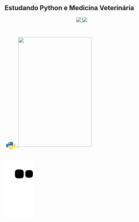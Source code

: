<!--
**LucasMendes0/LucasMendes0** is a ✨ _special_ ✨ repository because its `README.md` (this file) appears on your GitHub profile.

Here are some ideas to get you started:

- 🔭 I’m currently working on ...
- 🌱 I’m currently learning ...
- 👯 I’m looking to collaborate on ...
- 🤔 I’m looking for help with ...
- 💬 Ask me about ...
- 📫 How to reach me: ...
- 😄 Pronouns: ...
- ⚡ Fun fact: ...

butões para redes:

 <a href="https://discord.gg/ZntEV3kV9t" target="_blank"><img src="https://img.shields.io/badge/Discord-7289DA?style=for-the-badge&logo=discord&logoColor=white" target="_blank"></a> 
 <a href="https://www.reddit.com/r/DungeonsAndMemes/" target="_blank"><img src="https://brandlogos.net/wp-content/uploads/2020/09/reddit-logomark-logo.png" target="_blank"></a> 
</a> 
-->

## Estudando Python e Medicina Veterinária

<div align="center">
  <a href="https://github.com/LucasMendes0">
  <img height="180em" src="https://github-readme-stats.vercel.app/api?username=LucasMendes0&show_icons=true&theme=dracula&include_all_commits=true&count_private=true"/>
  <img height="180em" src="https://github-readme-stats.vercel.app/api/top-langs/?username=LucasMendes0&layout=compact&langs_count=7&theme=dracula&include_all_commits=true&count_private"/>
</div>

 ##

<div style="display: inline_block"><br>
  <img align="center" alt="Python" height="30" width="40" src="https://raw.githubusercontent.com/devicons/devicon/master/icons/python/python-original.svg">
  <img src="[https://media.giphy.com/media/vFKqnCdLPNOKc/giphy.gif](https://i.imgur.com/bakN2B9.gif)" width="240" height="360" />
</div>
  
  ##
 
<div> 
 
  ![Snake animation](https://github.com/rafaballerini/rafaballerini/blob/output/github-contribution-grid-snake.svg)
 
</div>
